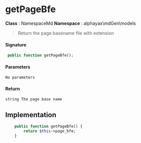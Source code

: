 
# getPageBfe

**Class** : NamespaceMd
**Namespace**  : alphayax\mdGen\models


> Return the page basename file with extension


#### Signature

```php
 public function getPageBfe();
```

#### Parameters

    No parameters

#### Return

    string The page base name

## Implementation

```php
    public function getPageBfe() {
        return $this->page_bfe;
    }

```
